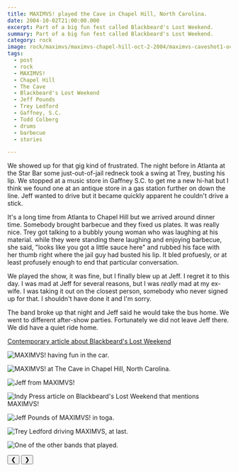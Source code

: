 ```yaml
---
title: MAXIMVS! played the Cave in Chapel Hill, North Carolina.
date: 2004-10-02T21:00:00.000
excerpt: Part of a big fun fest called Blackbeard's Lost Weekend.  
summary: Part of a big fun fest called Blackbeard's Lost Weekend. 
category: rock
image: rock/maximvs/maximvs-chapel-hill-oct-2-2004/maximvs-caveshot1-oct-2-2004.jpg
tags:
  - post 
  - rock
  - MAXIMVS!
  - Chapel Hill
  - The Cave
  - Blackbeard's Lost Weekend
  - Jeff Pounds
  - Trey Ledford
  - Gaffney, S.C.
  - Todd Colberg
  - drums
  - barbecue
  - stories

---
```


We showed up for that gig kind of frustrated. The night before in Atlanta at the Star Bar some just-out-of-jail redneck took a swing at Trey, busting his lip. We stopped at a music store in Gaffney S.C. to get me a new hi-hat but I think we found one at an antique store in a gas station further on down the line. Jeff wanted to drive but it became quickly apparent he couldn't drive a stick.

It's a long time from Atlanta to Chapel Hill but we arrived around dinner time. Somebody brought barbecue and they fixed us plates. It was really nice. Trey got talking to a bubbly young woman who was laughing at his material. while they were standing there laughing and enjoying barbecue, she said, "looks like you got a little sauce here" and rubbed his face with her thumb right where the jail guy had busted his lip. It bled profuesly, or at least profusely enough to end that particular conversation.

We played the show, it was fine, but I finally blew up at Jeff. I regret it to this day. I was mad at Jeff for several reasons, but I was _really_ mad at my ex-wife. I was taking it out on the closest person, somebody who never signed up for that. I shouldn't have done it and I'm sorry.

The band broke up that night and Jeff said he would take the bus home. We went to different after-show parties. Fortunately we did not leave Jeff there. We did have a quiet ride home.

[Contemporary article about Blackbeard's Lost Weekend](https://indyweek.com/music/features/blackbeard-s-lost-weekend/)

<div id="viewport">

![MAXIMVS! having fun in the car.](/static/img/rock/maximvs/maximvs-chapel-hill-oct-2-2004/maximvs-bandfoto-oct-2-2004.jpg)

![MAXIMVS! at The Cave in Chapel Hill, North Carolina.](/static/img/rock/maximvs/maximvs-chapel-hill-oct-2-2004/maximvs-caveshot2-oct-2-2004.jpg)

![Jeff from MAXIMVS!](/static/img/rock/maximvs/maximvs-chapel-hill-oct-2-2004/maximvs-drrjp-oct-2-2004.jpg)

![Indy Press article on Blackbeard's Lost Weekend that mentions MAXIMVS!](/static/img/rock/maximvs/maximvs-chapel-hill-oct-2-2004/maximvs-indepress-oct-2-2004.jpg)

![Jeff Pounds of MAXIMVS! in toga.](/static/img/rock/maximvs/maximvs-chapel-hill-oct-2-2004/maximvs-maximvs-caveshot1-oct-2-2004.jpg)

![Trey Ledford driving MAXIMVS, at last.](/static/img/rock/maximvs/maximvs-chapel-hill-oct-2-2004/maximvs-treydrive-oct-2-2004.jpg)

![One of the other bands that played.](/static/img/rock/maximvs/maximvs-chapel-hill-oct-2-2004/maximvs-voodoo-oct-2-2004.jpg)

</div>
<div class="flex row-reverse space-between">
  <div id="caption"></div>
  <div class="prevnext-container">
    <button id="buttonPrevious">&#10094;</button>
    <button id="buttonNext">&#10095;</button>
  </div>
</div>